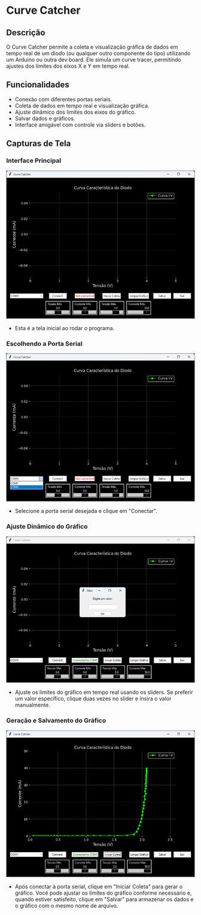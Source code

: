 # Curve Catcher

## Descrição
O Curve Catcher permite a coleta e visualização gráfica de dados em tempo real de um diodo (ou qualquer outro componente do tipo) utilizando um Arduino ou outra dev board. Ele simula um curve tracer, permitindo ajustes dos limites dos eixos X e Y em tempo real.

## Funcionalidades
- Conexão com diferentes portas seriais.
- Coleta de dados em tempo real e visualização gráfica.
- Ajuste dinâmico dos limites dos eixos do gráfico.
- Salvar dados e gráficos.
- Interface amigável com controle via sliders e botões.

## Capturas de Tela

### Interface Principal
![Interface Principal](images/interface.png)
- Esta é a tela inicial ao rodar o programa.

### Escolhendo a Porta Serial
![Serial](images/choosing_serial.png)
- Selecione a porta serial desejada e clique em "Conectar".

### Ajuste Dinâmico do Gráfico
![Sliders](images/value_for_slider.png)
- Ajuste os limites do gráfico em tempo real usando os sliders. Se preferir um valor específico, clique duas vezes no slider e insira o valor manualmente.

### Geração e Salvamento do Gráfico
![Gráfico](images/curve_catched.png)
- Após conectar à porta serial, clique em "Iniciar Coleta" para gerar o gráfico. Você pode ajustar os limites do gráfico conforme necessário e, quando estiver satisfeito, clique em "Salvar" para armazenar os dados e o gráfico com o mesmo nome de arquivo.



